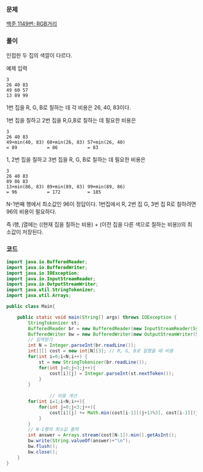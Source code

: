 ### 문제  
[백준 1149번: RGB거리](https://www.acmicpc.net/problem/1149)  

### 풀이  
인접한 두 집의 색깔이 다르다.  

예제 입력 
```
3
26 40 83
49 60 57
13 89 99
```

1번 집을 R, G, B로 칠하는 데 각 비용은 26, 40, 83이다.  


1번 집을 칠하고 2번 집을 R,G,B로 칠하는 데 필요한 비용은  
```
3
26 40 83
49+min(40, 83) 60+min(26, 83) 57+min(26, 40)
= 89           = 86           = 83
```

1, 2번 집을 칠하고 3번 집을 R, G, B로 칠하는 데 필요한 비용은
```
3
26 40 83
89 86 83
13+min(86, 83) 89+min(89, 83) 99+min(89, 86)
= 96           = 172          = 185
```
N-1번째 행에서 최소값인 96이 정답이다. 1번집에서 R, 2번 집 G, 3번 집 R로 칠하려면 96의 비용이 필요하다.

즉 i행, j열에는 ((현재 집을 칠하는 비용) + (이전 집을 다른 색으로 칠하는 비용))의 최소값이 저장된다.  

### 코드  
```java
import java.io.BufferedReader;
import java.io.BufferedWriter;
import java.io.IOException;
import java.io.InputStreamReader;
import java.io.OutputStreamWriter;
import java.util.StringTokenizer;
import java.util.Arrays;

public class Main{

    public static void main(String[] args) throws IOException {
        StringTokenizer st;
        BufferedReader br = new BufferedReader(new InputStreamReader(System.in));
        BufferedWriter bw = new BufferedWriter(new OutputStreamWriter(System.out));
        // 입력받기
        int N = Integer.parseInt(br.readLine());
        int[][] cost = new int[N][3]; // R, G, B로 칠했을 때 비용
        for(int i=0;i<N;i++) {
            st = new StringTokenizer(br.readLine());
            for(int j=0;j<3;j++){
                cost[i][j] = Integer.parseInt(st.nextToken());
            }
        }
        
				// 비용 계산
        for(int i=1;i<N;i++){
            for(int j=0;j<3;j++){
                cost[i][j] += Math.min(cost[i-1][(j+1)%3], cost[i-1][(j+2)%3]);
            }
        }
        // N-1행의 최소값 출력
        int answer = Arrays.stream(cost[N-1]).min().getAsInt();
        bw.write(String.valueOf(answer)+"\n");
        bw.flush();
        bw.close();
    }
}
